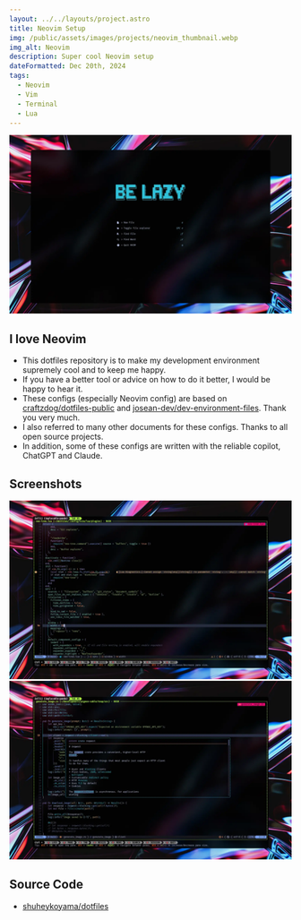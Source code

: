 ```yaml
---
layout: ../../layouts/project.astro
title: Neovim Setup
img: /public/assets/images/projects/neovim_thumbnail.webp
img_alt: Neovim
description: Super cool Neovim setup
dateFormatted: Dec 20th, 2024
tags:
  - Neovim
  - Vim
  - Terminal
  - Lua
---
```


![Neovim](/public/assets/images/projects/neovim_thumbnail.webp)

## I love Neovim

- This dotfiles repository is to make my development environment supremely cool and to keep me happy.
- If you have a better tool or advice on how to do it better, I would be happy to hear it.
- These configs (especially Neovim config) are based on [craftzdog/dotfiles-public](https://github.com/craftzdog/dotfiles-public) and [josean-dev/dev-environment-files](https://github.com/josean-dev/dev-environment-files). Thank you very much.
- I also referred to many other documents for these configs. Thanks to all open source projects.
- In addition, some of these configs are written with the reliable copilot, ChatGPT and Claude.

## Screenshots

![Neovim screenshot 01](/public/assets/images/projects/neovim_screenshot_01.webp)
![Neovim screenshot 02](/public/assets/images/projects/neovim_screenshot_02.webp)

## Source Code

- [shuheykoyama/dotfiles](https://github.com/shuheykoyama/dotfiles)
